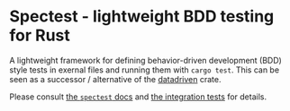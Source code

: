 # Spectest - lightweight BDD testing for Rust

A lightweight framework for defining behavior-driven development (BDD) style tests in exernal files and running them with `cargo test`.
This can be seen as a successor / alternative of the [datadriven][datadriven] crate.

Please consult [the `spectest` docs][rustdocs] and [the integration tests](/src/spectest/tests) for details.

[datadriven]: https://crates.io/crates/datadriven
[rustdocs]: https://docs.rs/datadriven/latest/
